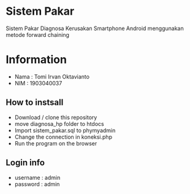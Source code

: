 # Sistem Pakar

Sistem Pakar Diagnosa Kerusakan Smartphone Android menggunakan metode forward chaining
<br>

# Information

- Nama : Tomi Irvan Oktavianto
- NIM : 1903040037

## How to instsall

- Download / clone this repository
- move diagnosa_hp folder to htdocs
- Import sistem_pakar.sql to phymyadmin
- Change the connection in koneksi.php
- Run the program on the browser

## Login info

- username : admin
- password : admin
